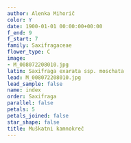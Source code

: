 ```yaml
---
author: Alenka Mihorič
color: Y
date: 1900-01-01 00:00:00+00:00
f_end: 9
f_start: 7
family: Saxifragaceae
flower_type: C
image:
- M_008072208010.jpg
latin: Saxifraga exarata ssp. moschata
lead: M_008072208010.jpg
lead_sample: false
name: index
order: Saxifraga
parallel: false
petals: 5
petals_joined: false
star_shape: false
title: Muškatni kamnokreč
---
```


